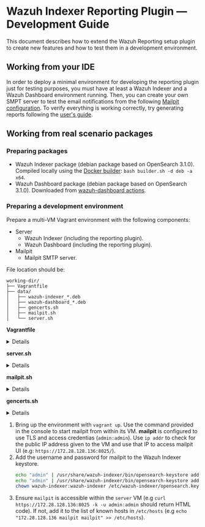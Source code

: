# Wazuh Indexer Reporting Plugin — Development Guide
This document describes how to extend the Wazuh Reporting setup plugin to create new features and how to test them in a development environment.

## Working from your IDE

In order to deploy a minimal environment for developing the reporting plugin just for testing purposes, you must have at least a Wazuh Indexer and a Wazuh Dashboard environment running. Then, you can create your own SMPT server to test the email notifications from the following [Mailpit configuration](https://github.com/wazuh/wazuh-indexer-reporting/tree/main/docs).
To verify everything is working correctly, try generating reports following the [user's guide](../../ref/modules/reporting/usage).

## Working from real scenario packages

### Preparing packages

- Wazuh Indexer package (debian package based on OpenSearch 3.1.0). Compiled locally using the [Docker builder](https://github.com/wazuh/wazuh-indexer/tree/main/build-scripts): `bash builder.sh -d deb -a x64`.
- Wazuh Dashboard package (debian package based on OpenSearch 3.1.0). Downloaded from [wazuh-dashboard actions](https://github.com/wazuh/wazuh-dashboard/actions/runs/16009728935).

### Preparing a development environment

Prepare a multi-VM Vagrant environment with the following components:

- Server
  - Wazuh Indexer (including the reporting plugin).
  - Wazuh Dashboard (including the reporting plugin).
- Mailpit
  - Mailpit SMTP server.

File location should be:
```
working-dir/
├── Vagrantfile
├── data/
│   ├── wazuh-indexer_*.deb
│   ├── wazuh-dashboard_*.deb
│   ├── gencerts.sh
│   ├── mailpit.sh
│   └── server.sh
```

**Vagrantfile**

<details><summary>Details</summary>
<p>

```rb
class VagrantPlugins::ProviderVirtualBox::Action::Network
  def dhcp_server_matches_config?(dhcp_server, config)
    true
  end
end

Vagrant.configure("2") do |config|

    config.vm.define "server" do |server|
      server.vm.box = "generic/ubuntu2204"
      server.vm.provider "virtualbox" do |vb|
        vb.memory = "8192"
      end
      # For Hyper-V provider
      #server.vm.provider "hyperv" do |hv|
      #  hv.memory = 8192
      #end
      server.vm.network "private_network", type: "dhcp"
      server.vm.hostname = "rhel-server"
      config.vm.provision "file", source: "data", destination: "/tmp/vagrant_data"

      server.vm.provision "shell", privileged: true, path: "data/server.sh"
    end

    config.vm.define "mailpit" do |mailpit|
      mailpit.vm.box = "generic/ubuntu2204"
      mailpit.vm.provider "virtualbox" do |vb|
        vb.memory = "1024"
      end
      # For Hyper-V provider
      #client.vm.provider "hyperv" do |hv|
      #  hv.memory = 8192
      #end
      mailpit.vm.network "private_network", type: "dhcp"
      mailpit.vm.hostname = "mailpit"

      config.vm.provision "file", source: "data", destination: "/tmp/vagrant_data"

      mailpit.vm.provision "shell", privileged: true, path: "data/mailpit.sh"
    end

end
```
</p>
</details>


**server.sh**
<details><summary>Details</summary>
<p>

```bash
#!/bin/bash

# Install
dpkg -i /tmp/vagrant_data/wazuh-indexer*.deb
dpkg -i /tmp/vagrant_data/wazuh-dashboard*.deb

# Setup

## Create certs
mkdir certs
cd certs || exit 1
bash /tmp/vagrant_data/gencerts.sh .

mkdir -p /etc/wazuh-indexer/certs
cp admin.pem  /etc/wazuh-indexer/certs/admin.pem
cp admin.key /etc/wazuh-indexer/certs/admin-key.pem
cp indexer.pem  /etc/wazuh-indexer/certs/indexer.pem
cp indexer-key.pem /etc/wazuh-indexer/certs/indexer-key.pem
cp ca.pem /etc/wazuh-indexer/certs/root-ca.pem
chown -R wazuh-indexer.wazuh-indexer /etc/wazuh-indexer/certs/

mkdir -p /etc/wazuh-dashboard/certs
cp dashboard.pem  /etc/wazuh-dashboard/certs/dashboard.pem
cp dashboard-key.pem /etc/wazuh-dashboard/certs/dashboard-key.pem
cp ca.pem /etc/wazuh-dashboard/certs/root-ca.pem
chown -R wazuh-dashboard.wazuh-dashboard /etc/wazuh-dashboard/certs/

systemctl daemon-reload

## set up Indexer
systemctl enable wazuh-indexer
systemctl start wazuh-indexer
/usr/share/wazuh-indexer/bin/indexer-security-init.sh

## set up Dashboard
systemctl enable wazuh-dashboard
systemctl start wazuh-dashboard

## enable IPv6
modprobe ipv6
sysctl -w net.ipv6.conf.all.disable_ipv6=0

## turn off firewalld
sudo ufw disable
```
</p>
</details>


**mailpit.sh**
<details><summary>Details</summary>
<p>

```bash
#!/bin/bash

# Install
curl -sOL https://raw.githubusercontent.com/axllent/mailpit/develop/install.sh && INSTALL_PATH=/usr/bin sudo bash ./install.sh

# Setup
## set up Mailpit
useradd -r -s /bin/false mailpit
groupadd -r mailpit
### Create directories
mkdir -p /var/lib/mailpit
chown -R mailpit.mailpit /var/lib/mailpit

### Create password file
mkdir -p /etc/mailpit
echo "admin:$(openssl passwd -apr1 admin)" > /etc/mailpit/passwords
chown -R mailpit.mailpit /var/lib/mailpit

## Create certs
mkdir certs
cd certs || exit 1
bash /tmp/vagrant_data/gencerts.sh .

mkdir -p /etc/mailpit/certs
cp admin.pem  /etc/mailpit/certs/admin.pem
cp admin.key /etc/mailpit/certs/admin-key.pem
cp mailpit.pem  /etc/mailpit/certs/mailpit.pem
cp mailpit-key.pem /etc/mailpit/certs/mailpit-key.pem
cp ca.pem /etc/mailpit/certs/root-ca.pem
chown -R mailpit.mailpit /etc/mailpit/certs/

## enable IPv6
modprobe ipv6
sysctl -w net.ipv6.conf.all.disable_ipv6=0

## turn off firewalld
sudo ufw disable

echo "======================================================"
echo "Start Mailpit with the following command:"
echo ""
echo "mailpit --listen 0.0.0.0:8025 --smtp 0.0.0.0:1025 --database /var/lib/mailpit.db --ui-auth-file /etc/mailpit/passwords --ui-tls-cert /etc/mailpit/certs/admin.pem --ui-tls-key /etc/mailpit/certs/admin-key.pem --smtp-tls-cert /etc/mailpit/certs/mailpit.pem --smtp-tls-key /etc/mailpit/certs/mailpit-key.pem"
echo "======================================================"

# Adding HTTPS: https://mailpit.axllent.org/docs/configuration/http/
# mailpit --ui-tls-cert /path/to/cert.pem --ui-tls-key /path/to/key.pem

# Adding basic authentication: https://mailpit.axllent.org/docs/configuration/passwords/
# mailpit --ui-auth-file /path/to/password-file
```

</p>
</details>

**gencerts.sh**
<details><summary>Details</summary>
<p>

```bash
#!/bin/bash

if [[ $# -ne 1 ]]; then
fs=$(mktemp -d)
else
fs=$1
shift
fi

echo Working directory $fs
cd $fs

if [[ ! -e $fs/cfssl ]]; then
curl -s -L -o $fs/cfssl https://pkg.cfssl.org/R1.2/cfssl_linux-amd64
curl -s -L -o $fs/cfssljson https://pkg.cfssl.org/R1.2/cfssljson_linux-amd64
chmod 755 $fs/cfssl*
fi

cfssl=$fs/cfssl
cfssljson=$fs/cfssljson

if [[ ! -e $fs/ca.pem ]]; then

cat << EOF | $cfssl gencert -initca - | $cfssljson -bare ca -
{
  "CN": "Wazuh",
  "key": {
    "algo": "rsa",
    "size": 2048
  },
  "names": [
  {
    "C": "US",
    "L": "San Francisco",
    "O": "Wazuh",
    "OU": "Wazuh Root CA"
  }
 ]
}
EOF

fi

if [[ ! -e $fs/ca-config.json ]]; then
$cfssl print-defaults config > ca-config.json
fi

gencert_rsa() {
        name=$1
        profile=$2
cat << EOF | $cfssl gencert -ca=ca.pem -ca-key=ca-key.pem -config=ca-config.json -profile=$profile -hostname="$name,127.0.0.1,localhost" - | $cfssljson -bare $name -
{
  "CN": "$i",
  "key": {
    "algo": "rsa",
    "size": 2048
  },
  "names": [
  {
    "C": "US",
    "L": "California",
    "O": "Wazuh",
    "OU": "Wazuh"
  }
  ],
  "hosts": [
    "$i",
    "localhost"
  ]
}
EOF
openssl pkcs8 -topk8 -inform pem -in $name-key.pem -outform pem -nocrypt -out $name.key
}

gencert_ec() {
    openssl ecparam -name secp256k1 -genkey -noout -out jwt-private.pem
    openssl ec -in jwt-private.pem -pubout -out jwt-public.pem
}

hosts=(indexer dashboard mailpit)
for i in "${hosts[@]}"; do
        gencert_rsa $i www
done

users=(admin)
for i in "${users[@]}"; do
        gencert_rsa $i client
done

gencert_ec
```

</p>
</details>

1. Bring up the environment with `vagrant up`. Use the command provided in the console to start mailpit from within its VM. **mailpit** is configured to use TLS and access credentias (`admin:admin`). Use `ip addr` to check for the public IP address given to the VM and use that IP to access mailpit UI (e.g: `https://172.28.128.136:8025/`).
2. Add the username and password for mailpit to the Wazuh Indexer keystore.
    ```bash
    echo "admin" | /usr/share/wazuh-indexer/bin/opensearch-keystore add opensearch.notifications.core.email.mailpit.username
    echo "admin" | /usr/share/wazuh-indexer/bin/opensearch-keystore add opensearch.notifications.core.email.mailpit.password
    chown wazuh-indexer:wazuh-indexer /etc/wazuh-indexer/opensearch.keystore
    ```
3. Ensure `mailpit` is accessible within the `server` VM (e.g `curl https://172.28.128.136:8025 -k -u admin:admin` should return HTML code). If not, add it to the list of known hosts in `/etc/hosts` (e.g `echo "172.28.128.136 mailpit mailpit" >> /etc/hosts`).
